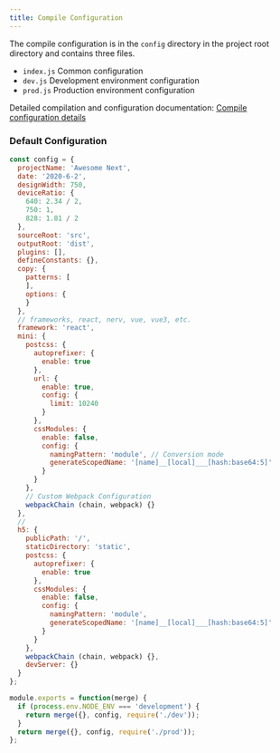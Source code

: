```yaml
---
title: Compile Configuration
---
```


The compile configuration is in the `config` directory in the project root directory and contains three files.

- `index.js` Common configuration
- `dev.js`  Development environment configuration
- `prod.js` Production environment configuration

Detailed compilation and configuration documentation: [Compile configuration details](./config-detail)

### Default Configuration

```js title="config/index.js"
const config = {
  projectName: 'Awesome Next',
  date: '2020-6-2',
  designWidth: 750,
  deviceRatio: {
    640: 2.34 / 2,
    750: 1,
    828: 1.81 / 2
  },
  sourceRoot: 'src',
  outputRoot: 'dist',
  plugins: [],
  defineConstants: {},
  copy: {
    patterns: [
    ],
    options: {
    }
  },
  // frameworks, react, nerv, vue, vue3, etc.
  framework: 'react',
  mini: {
    postcss: {
      autoprefixer: {
        enable: true
      },
      url: {
        enable: true,
        config: {
          limit: 10240
        }
      },
      cssModules: {
        enable: false, 
        config: {
          namingPattern: 'module', // Conversion mode
          generateScopedName: '[name]__[local]___[hash:base64:5]'
        }
      }
    },
    // Custom Webpack Configuration
    webpackChain (chain, webpack) {}
  },
  // 
  h5: {
    publicPath: '/',
    staticDirectory: 'static',
    postcss: {
      autoprefixer: {
        enable: true
      },
      cssModules: {
        enable: false, 
        config: {
          namingPattern: 'module', 
          generateScopedName: '[name]__[local]___[hash:base64:5]'
        }
      }
    },
    webpackChain (chain, webpack) {},
    devServer: {}
  }
};

module.exports = function(merge) {
  if (process.env.NODE_ENV === 'development') {
    return merge({}, config, require('./dev'));
  }
  return merge({}, config, require('./prod'));
};
```
